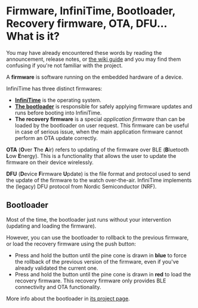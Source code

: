 # Firmware, InfiniTime, Bootloader, Recovery firmware, OTA, DFU... What is it?

You may have already encountered these words by reading the announcement, release notes, or [the wiki guide](https://wiki.pine64.org/wiki/Upgrade_PineTime_to_InfiniTime_1.0.0) and you may find them confusing if you're not familiar with the project.

A **firmware** is software running on the embedded hardware of a device.

InfiniTime has three distinct firmwares:

- **[InfiniTime](https://github.com/JustScott/InfiniTime)** is the operating system.
- **[The bootloader](https://github.com/JF002/pinetime-mcuboot-bootloader)** is responsible for safely applying firmware updates and runs before booting into InfiniTime.
- **The recovery firmware** is a special *application firmware* than can be loaded by the bootloader on user request. This firmware can be useful in case of serious issue, when the main application firmware cannot perform an OTA update correctly.

**OTA** (**O**ver **T**he **A**ir) refers to updating of the firmware over BLE (**B**luetooth **L**ow **E**nergy). This is a functionality that allows the user to update the firmware on their device wirelessly.

**DFU** (**D**evice **F**irmware **U**pdate) is the file format and protocol used to send the update of the firmware to the watch over-the-air. InfiniTime implements the (legacy) DFU protocol from Nordic Semiconductor (NRF).

## Bootloader

Most of the time, the bootloader just runs without your intervention (updating and loading the firmware).

However, you can use the bootloader to rollback to the previous firmware, or load the recovery firmware using the push button:

- Press and hold the button until the pine cone is drawn in **blue** to force the rollback of the previous version of the firmware, even if you've already validated the current one.
- Press and hold the button until the pine cone is drawn in **red** to load the recovery firmware. This recovery firmware only provides BLE connectivity and OTA functionality.

More info about the bootloader in [its project page](https://github.com/JF002/pinetime-mcuboot-bootloader/blob/master/README.md).

